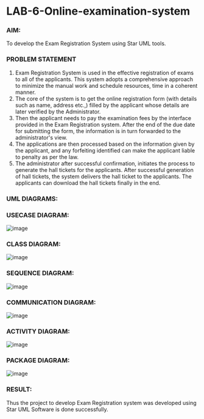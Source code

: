# LAB-6-Online-examination-system
### AIM:
To develop the Exam Registration System using Star UML tools.
### PROBLEM STATEMENT
1. Exam Registration System is used in the effective registration of exams to all of the
applicants. This system adopts a comprehensive approach to minimize the manual work and
schedule resources, time in a coherent manner.
2. The core of the system is to get the online registration form (with details such as name,
address etc.,) filled by the applicant whose details are later verified by the Administrator.
3. Then the applicant needs to pay the examination fees by the interface provided in the
Exam Registration system. After the end of the due date for submitting the form, the
information is in turn forwarded to the administrator's view.
4. The applications are then processed based on the information given by the applicant,
and any forfeiting identified can make the applicant liable to penalty as per the law.
5. The administrator after successful confirmation, initiates the process to generate the
hall tickets for the applicants. After successful generation of hall tickets, the system delivers
the hall ticket to the applicants. The applicants can download the hall tickets finally in the end.
### UML DIAGRAMS:
### USECASE DIAGRAM:
![image](https://github.com/Arini22009085/LAB-6-Online-examination-system/assets/119643315/d7f68b4d-0ca4-4ce9-a917-3117767c8f1e)
### CLASS DIAGRAM:
![image](https://github.com/Arini22009085/LAB-6-Online-examination-system/assets/119643315/6861d652-f240-40b2-942e-2cdfb38824cb)
### SEQUENCE DIAGRAM:
![image](https://github.com/Arini22009085/LAB-6-Online-examination-system/assets/119643315/e2608508-c5f8-4455-8140-a84415f77a7a)
### COMMUNICATION DIAGRAM:
![image](https://github.com/Arini22009085/LAB-6-Online-examination-system/assets/119643315/d8a6567d-802b-4f03-a5cd-e4d70fba4a02)
### ACTIVITY DIAGRAM:
![image](https://github.com/Arini22009085/LAB-6-Online-examination-system/assets/119643315/b004ded6-f3ee-4901-a6f6-ae4be9105515)
### PACKAGE DIAGRAM:
![image](https://github.com/Arini22009085/LAB-6-Online-examination-system/assets/119643315/4481627f-575e-4bcf-87b1-07408f9e8814)


### RESULT:
Thus the project to develop Exam Registration system was developed using Star UML
Software is done successfully.
